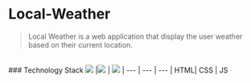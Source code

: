 # Local-Weather

> Local Weather is a web application that display the user weather based on their current location.

<br>
### Technology Stack
<img src="https://www.w3.org/html/logo/downloads/HTML5_Badge_64.png"> |<img src="http://i.imgur.com/DTLdYkx.png"> | <img src="http://i.imgur.com/P5hKmWx.png"> | 
--- | --- | --- |
HTML| CSS | JS
